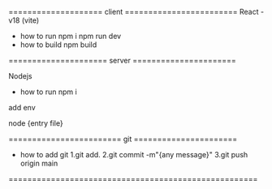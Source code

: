 ==================== client ========================
React - v18 (vite)

- how to run
npm i
npm run dev
- how to build 
npm build

===================== server ======================

Nodejs 

- how to run
npm i

add env

node {entry file}

======================== git ======================

- how to add git
1.git add.
2.git commit -m"{any message}"
3.git push origin main

=====================================================
